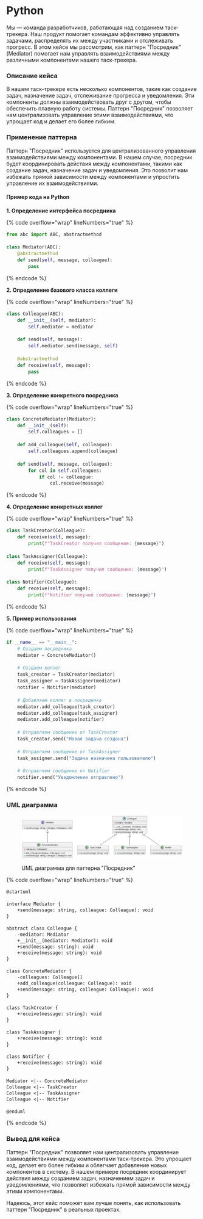 # Python

Мы — команда разработчиков, работающая над созданием таск-трекера. Наш продукт помогает командам эффективно управлять задачами, распределять их между участниками и отслеживать прогресс. В этом кейсе мы рассмотрим, как паттерн "Посредник" (Mediator) помогает нам управлять взаимодействиями между различными компонентами нашего таск-трекера.

### Описание кейса

В нашем таск-трекере есть несколько компонентов, такие как создание задач, назначение задач, отслеживание прогресса и уведомления. Эти компоненты должны взаимодействовать друг с другом, чтобы обеспечить плавную работу системы. Паттерн "Посредник" позволяет нам централизовать управление этими взаимодействиями, что упрощает код и делает его более гибким.

### Применение паттерна

Паттерн "Посредник" используется для централизованного управления взаимодействиями между компонентами. В нашем случае, посредник будет координировать действия между компонентами, такими как создание задач, назначение задач и уведомления. Это позволит нам избежать прямой зависимости между компонентами и упростить управление их взаимодействиями.

#### Пример кода на Python

**1. Определение интерфейса посредника**

{% code overflow="wrap" lineNumbers="true" %}
```python
from abc import ABC, abstractmethod

class Mediator(ABC):
    @abstractmethod
    def send(self, message, colleague):
        pass
```
{% endcode %}

**2. Определение базового класса коллеги**

{% code overflow="wrap" lineNumbers="true" %}
```python
class Colleague(ABC):
    def __init__(self, mediator):
        self.mediator = mediator

    def send(self, message):
        self.mediator.send(message, self)

    @abstractmethod
    def receive(self, message):
        pass
```
{% endcode %}

**3. Определение конкретного посредника**

{% code overflow="wrap" lineNumbers="true" %}
```python
class ConcreteMediator(Mediator):
    def __init__(self):
        self.colleagues = []

    def add_colleague(self, colleague):
        self.colleagues.append(colleague)

    def send(self, message, colleague):
        for col in self.colleagues:
            if col != colleague:
                col.receive(message)
```
{% endcode %}

**4. Определение конкретных коллег**

{% code overflow="wrap" lineNumbers="true" %}
```python
class TaskCreator(Colleague):
    def receive(self, message):
        print(f"TaskCreator получил сообщение: {message}")

class TaskAssigner(Colleague):
    def receive(self, message):
        print(f"TaskAssigner получил сообщение: {message}")

class Notifier(Colleague):
    def receive(self, message):
        print(f"Notifier получил сообщение: {message}")
```
{% endcode %}

**5. Пример использования**

{% code overflow="wrap" lineNumbers="true" %}
```python
if __name__ == "__main__":
    # Создаем посредника
    mediator = ConcreteMediator()

    # Создаем коллег
    task_creator = TaskCreator(mediator)
    task_assigner = TaskAssigner(mediator)
    notifier = Notifier(mediator)

    # Добавляем коллег в посредника
    mediator.add_colleague(task_creator)
    mediator.add_colleague(task_assigner)
    mediator.add_colleague(notifier)

    # Отправляем сообщение от TaskCreator
    task_creator.send("Новая задача создана")

    # Отправляем сообщение от TaskAssigner
    task_assigner.send("Задача назначена пользователю")

    # Отправляем сообщение от Notifier
    notifier.send("Уведомление отправлено")
```
{% endcode %}

### UML диаграмма

<figure><img src="../../../../../.gitbook/assets/image (98).png" alt=""><figcaption><p>UML диаграмма для паттерна "Посредник"</p></figcaption></figure>

{% code overflow="wrap" lineNumbers="true" %}
```plantuml
@startuml

interface Mediator {
    +send(message: string, colleague: Colleague): void
}

abstract class Colleague {
    -mediator: Mediator
    +__init__(mediator: Mediator): void
    +send(message: string): void
    +receive(message: string): void
}

class ConcreteMediator {
    -colleagues: Colleague[]
    +add_colleague(colleague: Colleague): void
    +send(message: string, colleague: Colleague): void
}

class TaskCreator {
    +receive(message: string): void
}

class TaskAssigner {
    +receive(message: string): void
}

class Notifier {
    +receive(message: string): void
}

Mediator <|-- ConcreteMediator
Colleague <|-- TaskCreator
Colleague <|-- TaskAssigner
Colleague <|-- Notifier

@enduml
```
{% endcode %}

### Вывод для кейса

Паттерн "Посредник" позволяет нам централизовать управление взаимодействиями между компонентами таск-трекера. Это упрощает код, делает его более гибким и облегчает добавление новых компонентов в систему. В нашем примере посредник координирует действия между созданием задач, назначением задач и уведомлениями, что позволяет избежать прямой зависимости между этими компонентами.

Надеюсь, этот кейс поможет вам лучше понять, как использовать паттерн "Посредник" в реальных проектах.&#x20;
